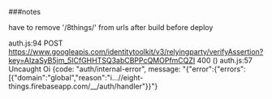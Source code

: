 ###notes

have to remove '/8things/' from urls after build before deploy

auth.js:94 POST https://www.googleapis.com/identitytoolkit/v3/relyingparty/verifyAssertion?key=AIzaSyB5jm_5ICfGHHTSQ3abCBPPcQMOPfmCQZI 400 ()
auth.js:57 Uncaught Oi {code: "auth/internal-error", message: "{"error":{"errors":[{"domain":"global","reason":"i…//eight-things.firebaseapp.com/__/auth/handler"}}"}